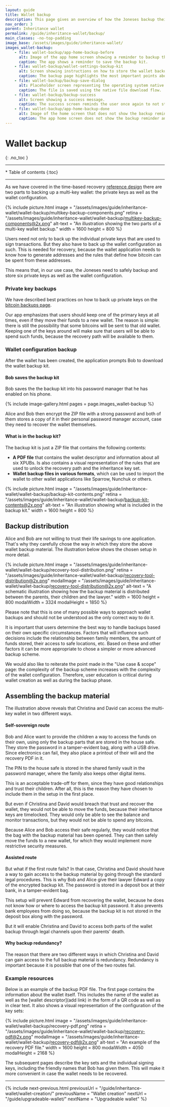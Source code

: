 ```yaml
---
layout: guide
title: Wallet backup
description: This page gives an overview of how the Joneses backup their savings wallet.
nav_order: 3
parent: Inheritance wallet
permalink: /guide/inheritance-wallet/backup/
main_classes: -no-top-padding
image_base: /assets/images/guide/inheritance-wallet/
images_wallet-backup:
    - file: wallet-backup/app-home-backup-before
      alt: Image of the app home screen showing a reminder to backup the wallet.
      caption: The app shows a reminder to save the backup kit.
    - file: wallet-backup/wallet-settings-backup-kit
      alt: Screen showing instructions on how to store the wallet backup.
      caption: The backup page highlights the most important points about the wallet backup and provides a link to learn more.
    - file: wallet-backup/backup-save-dialog
      alt: Placeholder screen representing the operating system native file download dialog.
      caption: The file is saved using the native file download flow.
    - file: wallet-backup/backup-success
      alt: Screen showing a success message.
      caption: The success screen reminds the user once again to not store the backup kit in the same place as the private key backups.
    - file: wallet-backup/app-home-backup-done
      alt: Image of the home screen that does not show the backup reminder anymore.
      caption: The app home screen does not show the backup reminder anymore.
---
```


<!--

Editor's notes

This page covers how users backup their wallet and an example approach of how to store the backup material.  

Illustration sources

https://www.figma.com/file/h5GP5v5dYfpXXfEUXf6nvC/Inheritance-wallet?type=design&node-id=6293%3A21917&mode=design&t=I2e3qgqYRGpAGyaQ-1 

-->

# Wallet backup 
{: .no_toc }

---

<div class="glossary-toc" markdown="1">
 * Table of contents
{:toc}
</div>

---

As we have covered in the time-based recovery [reference design](https://bitcoin.design/guide/savings-wallet/time-based-recovery/#wallet-backup) there are two parts to backing up a multi-key wallet: the private keys as well as the wallet configuration.

{% include picture.html
   image = "/assets/images/guide/inheritance-wallet/wallet-backup/multikey-backup-components.png"
   retina = "/assets/images/guide/inheritance-wallet/wallet-backup/multikey-backup-components@2x.png"
   alt-text = "An illustration showing the two parts of a multi-key wallet backup."
   width = 1600
   height = 800
%}

Users need not only to back up the individual private keys that are used to sign transactions. But they also have to back up the wallet configuration as such. This is needed for recovery, because the wallet application needs to know how to generate addresses and the rules that define how bitcoin can be spent from these addresses. 

This means that, in our use case, the Joneses need to safely backup and store six private keys as well as the wallet configuration. 

### Private key backups
We have described best practices on how to back up private keys on the [bitcoin backups page](https://bitcoin.design/guide/how-it-works/backups/).

Our app emphasizes that users should keep one of the primary keys at all times, even if they move their funds to a new wallet. The reason is simple: there is still the possibility that some bitcoins will be sent to that old wallet. Keeping one of the keys around will make sure that users will be able to spend such funds, because the recovery path will be available to them.

### Wallet configuration backup
After the wallet has been created, the application prompts Bob to download the wallet backup kit. 

#### Bob saves the backup kit
Bob saves the the backup kit into his password manager that he has enabled on his phone. 

{% include image-gallery.html pages = page.images_wallet-backup %}

Alice and Bob then encrypt the ZIP file with a strong password and both of them stores a copy of it in their personal password manager account, case they need to recover the wallet themselves.

#### What is in the backup kit?
The backup kit is just a ZIP file that contains the following contents:

- **A PDF file** that contains the wallet descriptor and information about all six XPUBs. Is also contains a visual representation of the rules that are used to unlock the recovery path and the inheritance key set.
- **Wallet backup files in various formats**, which can be used to import the wallet to other wallet applications like Sparrow, Nunchuk or others. 

{% include picture.html
   image = "/assets/images/guide/inheritance-wallet/wallet-backup/backup-kit-contents.png"
   retina = "/assets/images/guide/inheritance-wallet/wallet-backup/backup-kit-contents@2x.png"
   alt-text = "An illustration showing what is included in the backup kit."
   width = 1600
   height = 800
%} 

## Backup distribution

Alice and Bob are not willing to trust their life savings to one application. That's why they carefully chose the way in which they store the above wallet backup material. The illustration below shows the chosen setup in more detail.

{% include picture.html
   image = "/assets/images/guide/inheritance-wallet/wallet-backup/recovery-tool-distribution.png"
   retina = "/assets/images/guide/inheritance-wallet/wallet-backup/recovery-tool-distribution@2x.png"
   modalImage = "/assets/images/guide/inheritance-wallet/wallet-backup/recovery-tool-distribution@2x.png"
   alt-text = "A schematic illustration showing how the backup material is distributed between the parents, their children and the lawyer."
   width = 1600
   height = 800
   modalWidth = 3324
   modalHeight = 1850
%}

Please note that this is one of many possible ways to approach wallet backups and should not be understood as the only correct way to do it.

It is important that users determine the best way to handle backups based on their own specific circumstances. Factors that will influence such decisions include the relationship between family members, the amount of funds stored, their access to safe locations, etc. Based on these and other factors it can be more appropriate to chose a simpler or more advanced backup scheme. 

We would also like to reiterate the point made in the "Use case & scope" page: the complexity of the backup scheme increases with the complexity of the wallet configuration. Therefore, user education is critical during wallet creation as well as during the backup phase.

## Assembling the backup material

The illustration above reveals that Christina and David can access the multi-key wallet in two different ways.

#### Self-sovereign route
Bob and Alice want to provide the children a way to access the funds on their own, using only the backup parts that are stored in the house safe. They store the password in a tamper-evident bag, along with a USB drive. Since electronics can fail, they also place a printout of their will and the recovery PDF in it. 

The PIN to the house safe is stored in the shared family vault in the password manager, where the family also keeps other digital items.

This is an acceptable trade-off for them, since they have good relationships and trust their children. After all, this is the reason they have chosen to include them in the setup in the first place.

But even if Christina and David would breach that trust and recover the wallet, they would not be able to move the funds, because their inheritance keys are timelocked. They would only be able to see the balance and monitor transactions, but they would not be able to spend any bitcoins. 

Because Alice and Bob access their safe regularly, they would notice that the bag with the backup material has been opened. They can then safely move the funds to a new wallet, for which they would implement more restrictive security measures.

#### Assisted route

But what if the first route fails? In that case, Christina and David should have a way to gain access to the backup material by going through the standard legal procedures. This is why Bob and Alice give their lawyer Edward a copy of the encrypted backup kit. The password is stored in a deposit box at their bank, in a tamper-evident bag. 

This setup will prevent Edward from recovering the wallet, because he does not know how or where to access the backup kit password. It also prevents bank employees from doing so, because the backup kit is not stored in the deposit box along with the password. 

But it will enable Christina and David to access both parts of the wallet backup through legal channels upon their parents' death.

#### Why backup redundancy?
The reason that there are two different ways in which Christina and David can gain access to the full backup material is redundancy. Redundancy is important because it is possible that one of the two routes fail.

### Example resources

Below is an example of the backup PDF file. The first page contains the information about the wallet itself. This includes the name of the wallet as well as the [wallet descriptor](add link) in the form of a QR code as well as in clear text. It also shows a visual representation of the configuration of the key sets:

{% include picture.html
   image = "/assets/images/guide/inheritance-wallet/wallet-backup/recovery-pdf.png"
   retina = "/assets/images/guide/inheritance-wallet/wallet-backup/recovery-pdf@2x.png"
   modalImage = "/assets/images/guide/inheritance-wallet/wallet-backup/recovery-pdf@2x.png"
   alt-text = "An example of the recovery PDF file."
   width = 1600
   height = 800
   modalWidth = 4050
   modalHeight = 2168
%}

The subsequent pages describe the key sets and the individual signing keys, including the friendly names that Bob has given them. This will make it more convenient in case the wallet needs to be recovered.

---

{% include next-previous.html
   previousUrl = "/guide/inheritance-wallet/wallet-creation/"
   previousName = "Wallet creation"
   nextUrl = "/guide/upgradeable-wallet/"
   nextName = "Upgradeable wallet"
%}
